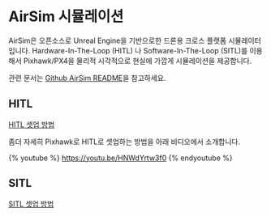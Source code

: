# AirSim 시뮬레이션

AirSim은 오픈소스로 Unreal Engine을 기반으로한 드론용 크로스 플랫폼 시뮬레이터입니다. Hardware-In-The-Loop \(HITL\) 나 Software-In-The-Loop \(SITL\)를 이용해서 Pixhawk/PX4을 물리적 시각적으로 현실에 가깝게 시뮬레이션을 제공합니다.

관련 문서는 [Github AirSim README](https://github.com/Microsoft/AirSim/blob/master/README.md)을 참고하세요.

## HITL

[HITL 셋업 방법](https://github.com/Microsoft/AirSim/blob/master/docs/prereq.md)

좀더 자세히 Pixhawk로 HITL로 셋업하는 방법을 아래 비디오에서 소개합니다.

{% youtube %}
https://youtu.be/HNWdYrtw3f0
{% endyoutube %}

## SITL

[SITL 셋업 방법](https://github.com/Microsoft/AirSim/blob/master/docs/prereq.md)
